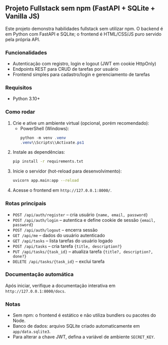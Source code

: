 ## Projeto Fullstack sem npm (FastAPI + SQLite + Vanilla JS)

Este projeto demonstra habilidades fullstack sem utilizar npm. O backend é em Python com FastAPI e SQLite; o frontend é HTML/CSS/JS puro servido pela própria API.

### Funcionalidades
- Autenticação com registro, login e logout (JWT em cookie HttpOnly)
- Endpoints REST para CRUD de tarefas por usuário
- Frontend simples para cadastro/login e gerenciamento de tarefas

### Requisitos
- Python 3.10+

### Como rodar
1. Crie e ative um ambiente virtual (opcional, porém recomendado):
   - PowerShell (Windows):
     ```powershell
     python -m venv .venv
     .venv\\Scripts\\Activate.ps1
     ```
2. Instale as dependências:
   ```bash
   pip install -r requirements.txt
   ```
3. Inicie o servidor (hot-reload para desenvolvimento):
   ```bash
   uvicorn app.main:app --reload
   ```
4. Acesse o frontend em `http://127.0.0.1:8000/`.

### Rotas principais
- `POST /api/auth/register` – cria usuário `{name, email, password}`
- `POST /api/auth/login` – autentica e define cookie de sessão `{email, password}`
- `POST /api/auth/logout` – encerra sessão
- `GET /api/me` – dados do usuário autenticado
- `GET /api/tasks` – lista tarefas do usuário logado
- `POST /api/tasks` – cria tarefa `{title, description?}`
- `PUT /api/tasks/{task_id}` – atualiza tarefa `{title?, description?, done?}`
- `DELETE /api/tasks/{task_id}` – exclui tarefa

### Documentação automática
Após iniciar, verifique a documentação interativa em `http://127.0.0.1:8000/docs`.

### Notas
- Sem npm: o frontend é estático e não utiliza bundlers ou pacotes do Node.
- Banco de dados: arquivo SQLite criado automaticamente em `app/data.sqlite3`.
- Para alterar a chave JWT, defina a variável de ambiente `SECRET_KEY`.


